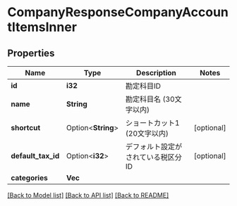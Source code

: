 # CompanyResponseCompanyAccountItemsInner

## Properties

Name | Type | Description | Notes
------------ | ------------- | ------------- | -------------
**id** | **i32** | 勘定科目ID | 
**name** | **String** | 勘定科目名 (30文字以内) | 
**shortcut** | Option<**String**> | ショートカット1 (20文字以内) | [optional]
**default_tax_id** | Option<**i32**> | デフォルト設定がされている税区分ID | [optional]
**categories** | **Vec<String>** |  | 

[[Back to Model list]](../README.md#documentation-for-models) [[Back to API list]](../README.md#documentation-for-api-endpoints) [[Back to README]](../README.md)


